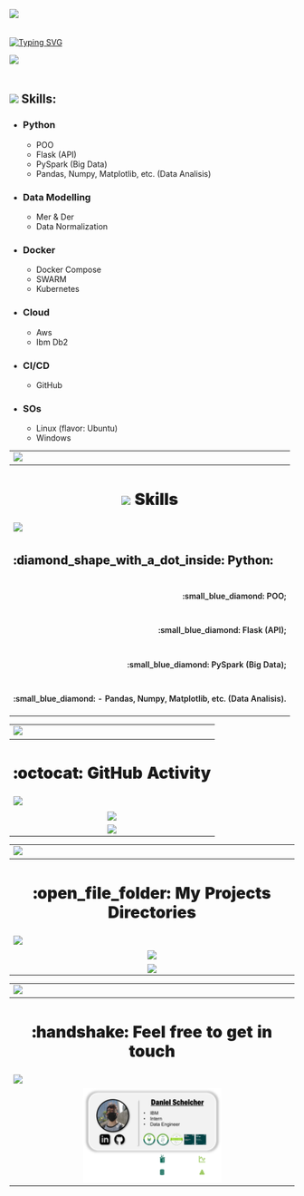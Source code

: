 <!-- line -->
<img src="https://user-images.githubusercontent.com/73097560/115834477-dbab4500-a447-11eb-908a-139a6edaec5c.gif" width=50%><br><br>


<!-- running text -->
[![Typing SVG](https://readme-typing-svg.demolab.com/?lines=Daniel+++Scheicher;Data+Engineer+Itern+.+.;at+Ibm.&duration=4000)](https://git.io/typing-svg)

<!-- line -->
<img src="https://user-images.githubusercontent.com/73097560/115834477-dbab4500-a447-11eb-908a-139a6edaec5c.gif" width=50%><br><br>

<!-- skills with gif -->
## <img src="https://media2.giphy.com/media/QssGEmpkyEOhBCb7e1/giphy.gif?cid=ecf05e47a0n3gi1bfqntqmob8g9aid1oyj2wr3ds3mg700bl&rid=giphy.gif" width ="25"><b> Skills:</b>

- ### **Python**
    - POO
    - Flask (API)
    - PySpark (Big Data)
    - Pandas, Numpy, Matplotlib, etc. (Data Analisis)
- ### **Data Modelling**
    - Mer & Der
    - Data Normalization
- ### **Docker**
    - Docker Compose
    - SWARM
    - Kubernetes
- ### **Cloud**
    - Aws
    - Ibm Db2
- ### **CI/CD**
    - GitHub
- ### **SOs**
    - Linux (flavor: Ubuntu)
    - Windows


<!-- ------------------------------------- SKILLS ----------------------------------------- -->
<table>
    <!-- row -->
    <tr>
        <td>
            <!-- line -->
            <img src="https://user-images.githubusercontent.com/73097560/115834477-dbab4500-a447-11eb-908a-139a6edaec5c.gif">
        </td>
    </tr>
    <!-- row -->
    <tr>
        <!-- titulo -->
        <th>
            <h1 align="center" style="font-weight:1000"><img align="center" src="https://media2.giphy.com/media/QssGEmpkyEOhBCb7e1/giphy.gif?cid=ecf05e47a0n3gi1bfqntqmob8g9aid1oyj2wr3ds3mg700bl&rid=giphy.gif" width="30"> Skills</h1>
        </th>
    </tr>
    <!-- row -->
    <tr>
        <td>
            <!-- line -->
            <img src="https://user-images.githubusercontent.com/73097560/115834477-dbab4500-a447-11eb-908a-139a6edaec5c.gif">
        </td>
    </tr>
    <!-- row -->
    <tr>
        <!-- column -->
        <td>
            <h2 align="left" style="font-weight:800">:diamond_shape_with_a_dot_inside: Python:</h2></li>
        </td>
    </tr>
    <!-- row -->
    <tr>
        <!-- column -->
        <td>
            <h4 align="right" style="font-weight:600">:small_blue_diamond: POO;</h2></li>
        </td>
    </tr>
    <!-- row -->
    <tr>
        <!-- column -->
        <td>
            <h4 align="right" style="font-weight:600">:small_blue_diamond: Flask (API);</h2></li>
        </td>
    </tr>
    <!-- row -->
    <tr>
        <!-- column -->
        <td>
            <h4 align="right" style="font-weight:600">:small_blue_diamond: PySpark (Big Data);</h2></li>
        </td>
    </tr>
    <!-- row -->
    <tr>
        <!-- column -->
        <td>
            <h4 align="right" style="font-weight:600">:small_blue_diamond: - Pandas, Numpy, Matplotlib, etc. (Data Analisis).</h2></li>
        </td>
    </tr>
    
</table>

<!-- ------------------------------- GITHUB ACTIVITY------------------------------------- -->
<table>
    <!-- row -->
    <tr>
        <td>
            <!-- line -->
            <img src="https://user-images.githubusercontent.com/73097560/115834477-dbab4500-a447-11eb-908a-139a6edaec5c.gif">
        </td>
    </tr>
    <!-- row -->
    <tr>
        <!-- titulo -->
        <th>
            <h1 align="center" style="font-weight:1000">:octocat: GitHub Activity</h1>
        </th>
    </tr>
    <!-- row -->
    <tr>
        <td>
            <!-- line -->
            <img src="https://user-images.githubusercontent.com/73097560/115834477-dbab4500-a447-11eb-908a-139a6edaec5c.gif">
        </td>
    </tr>
    <!-- row -->
    <tr>
        <!-- coluna -->
        <td align="center">
            <!-- git stats -->
            <img align="center" src="https://github-readme-stats.vercel.app/api?username=danscherr&include_all_commits=true&count_private=true&show_icons=true&theme=black-ice&bg_color=0A0A0A" height=150/>
        </td>
    <tr>
        <!-- coluna -->
        <td align="center">
            <!-- most common languages -->
            <img align="center" src="https://github-readme-stats.vercel.app/api/top-langs/?username=danscherr&theme=c&line_height=20&bg_color=0A0A0A" height=250/>
        </td>
    <!-- row -->
    </tr>
</table>

<!-- ------------------------------------------------------------------------------------ -->
<table>
    <!-- row -->
    <tr>
        <td>
            <!-- line -->
            <img src="https://user-images.githubusercontent.com/73097560/115834477-dbab4500-a447-11eb-908a-139a6edaec5c.gif">
        </td>
    </tr>
    <!-- row -->
    <tr>
        <!-- titulo -->
        <th>
            <h1 align="center" style="font-weight:1000">:open_file_folder: My Projects Directories</h1>
        </th>
    </tr>
    <!-- row -->
    <tr>
        <td>
            <!-- line -->
            <img src="https://user-images.githubusercontent.com/73097560/115834477-dbab4500-a447-11eb-908a-139a6edaec5c.gif">
        </td>
    </tr>
    <!-- row -->
    <tr>
        <!-- coluna -->
        <td align="center">
            <!-- a project icon -->
            <a href="https://github.com/DanScherr/ibm-school-of-data_engineering">
            <img align="center" 
            src="https://github-readme-stats.vercel.app/api/pin/?username=danscherr&repo=ibm-school-of-data_engineering&theme=tokyonight">
            </a>
        </td>
    </tr>
    <!-- row -->
    <tr>
        <!-- coluna -->
        <td align="center">
            <!-- a project icon -->
            <a href="https://github.com/DanScherr/learning-courses">
            <img align="center" src="https://github-readme-stats.vercel.app/api/pin/?username=danscherr&repo=learning-courses&theme=tokyonight">
            </a>
        </td>
    </tr>
</table>

<!-- ------------------------------------------------------------------------------------ -->
<table>
    <!-- row -->
    <tr>
        <td>
            <!-- line -->
            <img src="https://user-images.githubusercontent.com/73097560/115834477-dbab4500-a447-11eb-908a-139a6edaec5c.gif">
        </td>
    </tr>
    <tr>
        <th>
            <h1 align="center" style="font-weight:1000">:handshake: Feel free to get in touch</h1>
        </th>
    </tr>
    <!-- row -->
    <tr>
        <td>
            <!-- line -->
            <img src="https://user-images.githubusercontent.com/73097560/115834477-dbab4500-a447-11eb-908a-139a6edaec5c.gif">
        </td>
    </tr>
    <tr>
        <td align="center">
            <a href="https://github.com/DanScherr/">
                <img src="./images/the-end-img.png" width=50%>
            </a>
        </td>
    </tr>
</table>
